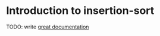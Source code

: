 # Introduction to insertion-sort

TODO: write [great documentation](http://jacobian.org/writing/what-to-write/)
